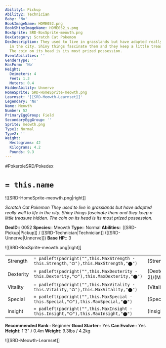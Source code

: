 ```yaml
---
Ability1: Pickup
Ability2: Technician
Baby: 'No'
BookImageName: HOME052.png
BookShinyImageName: HOME052_s.png
BoxSprite: SRD-BoxSprite-meowth.png
DexCategory: Scratch Cat Pokemon
DexDescription: They used to live in grasslands but have adapted really well to life
  in the city. Shiny things fascinate them and they keep a little treasure hidden.
  The coin on its head is its most prized possession.
EventAbilities: ''
GenderType: ''
HasForm: 'No'
Height:
  Deimeters: 4
  Feet: 1.3
  Meters: 0.4
HiddenAbility: Unnerve
HomeSprite: SRD-HomeSprite-meowth.png
Learnset: '[[SRD-Meowth-Learnset]]'
Legendary: 'No'
Name: Meowth
Number: 52
PrimaryEggGroup: Field
SecondaryEggGroup: ''
Sprite: meowth.png
Type1: Normal
Type2: ''
Weight:
  Hectograms: 42
  Kilograms: 4.2
  Pounds: 9.3
---
```


#PokeroleSRD/Pokedex

# `= this.name`

![[SRD-HomeSprite-meowth.png|right]]

*Scratch Cat Pokemon*
*They used to live in grasslands but have adapted really well to life in the city. Shiny things fascinate them and they keep a little treasure hidden. The coin on its head is its most prized possession.*

**DexID**:: 0052
**Species**:: Meowth
**Type**:: Normal
**Abilities**:: [[SRD-Pickup|Pickup]] / [[SRD-Technician|Technician]] ([[SRD-Unnerve|Unnerve]])
**Base HP**:: 3

![[SRD-BoxSprite-meowth.png|right]]

|           |                                                                                        |                                          |
| --------- | -------------------------------------------------------------------------------------- | ---------------------------------------- |
| Strength  | `= padleft(padright("",this.MaxStrength - this.Strength,"⭘"),this.MaxStrength,"⬤")`    | (Strength::2)/(MaxStrength::4)   |
| Dexterity | `= padleft(padright("",this.MaxDexterity - this.Dexterity,"⭘"),this.MaxDexterity,"⬤")` | (Dexterity:: 2)/(MaxDexterity::5) |
| Vitality  | `= padleft(padright("",this.MaxVitality - this.Vitality,"⭘"),this.MaxVitality,"⬤")`    | (Vitality::1)/(MaxVitality::3)   |
| Special   | `= padleft(padright("",this.MaxSpecial - this.Special,"⭘"),this.MaxSpecial,"⬤")`       | (Special::1)/(MaxSpecial::3)     |
| Insight   | `= padleft(padright("",this.MaxInsight - this.Insight,"⭘"),this.MaxInsight,"⬤")`       | (Insight::1)/(MaxInsight::3)     |

**Recommended Rank**:: Beginner
**Good Starter**:: Yes
**Can Evolve**:: Yes
**Height**: 1'3" / 0.4m
**Weight**: 9.3lbs / 4.2kg

![[SRD-Meowth-Learnset]]